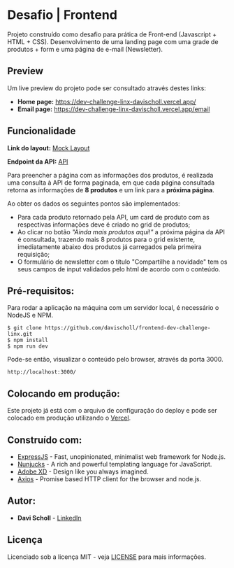 # Desafio | Frontend

Projeto construído como desafio para prática de Front-end (Javascript + HTML + CSS). Desenvolvimento de uma landing page com uma grade de produtos + form e uma página de e-mail (Newsletter).

## Preview

Um live preview do projeto pode ser consultado através destes links:
- **Home page:** https://dev-challenge-linx-davischoll.vercel.app/
- **Email page:** https://dev-challenge-linx-davischoll.vercel.app/email 

## Funcionalidade

**Link do layout:** [Mock Layout](https://xd.adobe.com/spec/4025e242-a495-4594-71d2-5fd89d774b57-3614)

**Endpoint da API:** [API](https://frontend-intern-challenge-api.iurykrieger.now.sh/products?page=1)

Para preencher a página com as informações dos produtos, é realizada uma consulta à API de forma paginada, em que cada página consultada retorna as informações de __8 produtos__ e um link para a __próxima página__.

Ao obter os dados os seguintes pontos são implementados:

- Para cada produto retornado pela API, um card de produto com as respectivas informações deve é criado no grid de produtos;
- Ao clicar no botão *"Ainda mais produtos aqui!"* a próxima página da API é consultada, trazendo mais 8 produtos para o grid existente, imediatamente abaixo dos produtos já carregados pela primeira requisição;
- O formulário de newsletter com o título "Compartilhe a novidade" tem os seus campos de input validados pelo html de acordo com o conteúdo.

## Pré-requisitos:

Para rodar a aplicação na máquina com um servidor local, é necessário o NodeJS e NPM.

```
$ git clone https://github.com/davischoll/frontend-dev-challenge-linx.git
$ npm install
$ npm run dev
```

Pode-se então, visualizar o conteúdo pelo browser, através da porta 3000.
```
http://localhost:3000/
```

## Colocando em produção:

Este projeto já está com o arquivo de configuração do deploy e pode ser colocado em produção utilizando o [Vercel](http://vercel.com/).

## Construído com:

* [ExpressJS](https://expressjs.com/) - Fast, unopinionated, minimalist web framework for Node.js.
* [Nunjucks](https://mozilla.github.io/nunjucks/) - A rich and powerful templating language for JavaScript.
* [Adobe XD](https://www.adobe.com/products/xd.html) - Design like you always imagined.
* [Axios](https://github.com/axios/axios) - Promise based HTTP client for the browser and node.js.

## Autor:

* **Davi Scholl** - [LinkedIn](https://www.linkedin.com/in/davischoll/)


## Licença

Licenciado sob a licença MIT - veja [LICENSE](LICENSE) para mais informações.
